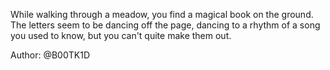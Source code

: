 While walking through a meadow, you find a magical book on the ground. The letters seem to be dancing off the page, dancing to a rhythm of a song you used to know, but you can't quite make them out.

Author: @B00TK1D
